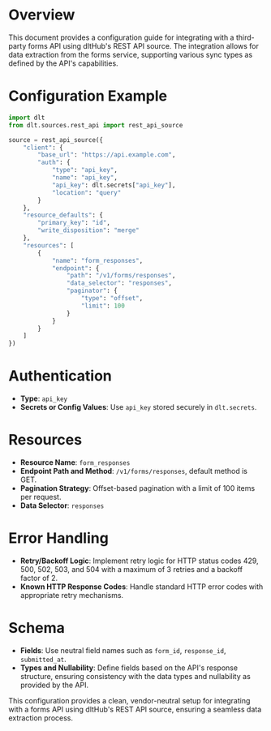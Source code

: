 # Overview

This document provides a configuration guide for integrating with a third-party forms API using dltHub's REST API source. The integration allows for data extraction from the forms service, supporting various sync types as defined by the API's capabilities.

# Configuration Example

```python
import dlt
from dlt.sources.rest_api import rest_api_source

source = rest_api_source({
    "client": {
        "base_url": "https://api.example.com",
        "auth": {
            "type": "api_key",
            "name": "api_key",
            "api_key": dlt.secrets["api_key"],
            "location": "query"
        }
    },
    "resource_defaults": {
        "primary_key": "id",
        "write_disposition": "merge"
    },
    "resources": [
        {
            "name": "form_responses",
            "endpoint": {
                "path": "/v1/forms/responses",
                "data_selector": "responses",
                "paginator": {
                    "type": "offset",
                    "limit": 100
                }
            }
        }
    ]
})
```

# Authentication

- **Type**: `api_key`
- **Secrets or Config Values**: Use `api_key` stored securely in `dlt.secrets`.

# Resources

- **Resource Name**: `form_responses`
- **Endpoint Path and Method**: `/v1/forms/responses`, default method is GET.
- **Pagination Strategy**: Offset-based pagination with a limit of 100 items per request.
- **Data Selector**: `responses`

# Error Handling

- **Retry/Backoff Logic**: Implement retry logic for HTTP status codes 429, 500, 502, 503, and 504 with a maximum of 3 retries and a backoff factor of 2.
- **Known HTTP Response Codes**: Handle standard HTTP error codes with appropriate retry mechanisms.

# Schema

- **Fields**: Use neutral field names such as `form_id`, `response_id`, `submitted_at`.
- **Types and Nullability**: Define fields based on the API's response structure, ensuring consistency with the data types and nullability as provided by the API.

This configuration provides a clean, vendor-neutral setup for integrating with a forms API using dltHub's REST API source, ensuring a seamless data extraction process.